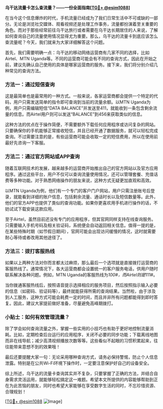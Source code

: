**乌干达流量卡怎么查流量？——一份全面指南[[TG💪+ @esim1088](https://t.me/s/esim1088)]**

在当今这个信息爆炸的时代，手机流量已经成为了我们日常生活中不可或缺的一部分。无论是浏览社交媒体、观看视频还是处理工作事务，流量都扮演着至关重要的角色。而对于那些经常前往乌干达旅行或者需要在乌干达长期居住的人来说，了解如何查询自己的流量使用情况显得尤为重要。那么，乌干达的流量卡到底应该怎么查流量呢？今天，我们就来为大家详细解答这个问题。

首先，我们需要明确一点：乌干达的移动网络运营商有几家不同的选择，比如Airtel、MTN Uganda等。不同的运营商可能会有不同的查询方式，因此在开始之前，建议先确认自己使用的具体是哪家运营商的服务。接下来，我们将分别介绍几种常见的查询方法。

### 方法一：通过短信查询

这是最简单也是最常用的一种方式。一般来说，各家运营商都会提供一个特定的代码，用户只需发送简单的指令即可查询到当前的流量余额。以MTN Uganda为例，用户只需编辑短信“DATA BALANCE”并发送至411，就能收到一条包含剩余流量的信息。而Airtel用户则可以发送“BALANCE”到456来获取类似的信息。

这种方法的优点在于操作简便，不需要额外下载任何应用程序或访问复杂的网站。只要确保你的手机能够正常接收短信，并且已经开通了数据服务，就可以轻松完成查询。不过需要注意的是，有些运营商可能会收取一定的短信费用，所以在使用前最好先咨询一下客服。

### 方法二：通过官方网站或APP查询

随着互联网技术的发展，越来越多的运营商开始推出自己的官方网站以及官方应用程序。通过这些平台，用户不仅可以查询流量使用情况，还可以管理套餐、充值话费等多种功能。对于熟悉网络操作的朋友来说，这种方式无疑更加直观和高效。

以MTN Uganda为例，他们有一个专门的客户门户网站，用户只需注册账号后登录，就能看到详细的账户信息，包括剩余流量、通话时长以及短信数量等。此外，他们的官方APP也提供了类似的查询功能。如果你更喜欢用手机进行操作的话，不妨试试下载安装这款应用。

至于Airtel，虽然目前还没有专门的应用程序，但其官网同样支持在线查询服务。只需要输入手机号码及相关验证码，系统便会自动返回相关信息。值得一提的是，在某些特殊时期（如节假日期间），官网可能会出现访问缓慢的情况，这时就需要耐心等待或者改用其他途径了。

### 方法三：拨打客服热线

如果以上两种方法对你而言都太过麻烦，那么最后一个选项就是直接拨打运营商的客服热线了。通常情况下，各大运营商都会设置统一的客户服务电话，供用户随时联系解决各种问题。例如，MTN Uganda的客服热线为*100#，而Airtel则是*111#。

当你拨通客服热线后，按照语音提示选择相应的服务项目，然后按照指示输入必要的信息（如密码、验证码等），最终就能获得所需的查询结果。当然啦，由于涉及到人工服务，这种方式可能会耗费一定的时间，而且并非所有问题都能得到即时答复。因此，建议大家提前做好准备，尽量避免高峰期拨打。

### 小贴士：如何有效管理流量？

除了学会如何查询流量之外，掌握一些实用的小技巧也有助于更好地控制流量消耗。比如，定期检查后台运行的应用程序，关闭不必要的同步功能；下载离线地图而非在线导航；减少高清视频播放次数等等。这些看似不起眼的习惯积累起来，往往能带来意想不到的效果哦！

最后还要提醒大家一句：无论采用哪种查询方式，请务必保持警惕，防止个人信息泄露。特别是在公共Wi-Fi环境下操作时，一定要注意保护好自己的设备安全。

综上所述，乌干达的流量卡查询其实并不复杂，只要掌握了正确的方法，并结合自身需求灵活运用，就能够轻松搞定这一难题。希望本文所提供的内容能够帮助到正在为此苦恼的朋友，同时也希望大家能够在享受数字生活的同时，不忘珍惜资源、合理规划！ 

[[TG💪+ @esim1088](https://t.me/s/esim1088) ![Image](https://i.postimg.cc/4NQfJmqS/Snipaste-2025-05-13-00-14-12.png)]